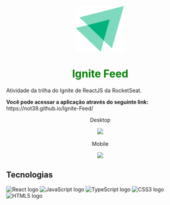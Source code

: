 <div align="center">
  <img src="./src/assets/ignite-logo.svg" />
  <h1 style="color:green">Ignite Feed</h1>
</div>

<p>Atividade da trilha do Ignite de ReactJS da RocketSeat.</p>
<strong>Você pode acessar a aplicação através do seguinte link: </strong>https://not39.github.io/Ignite-Feed/

<div align="center">
  <p>Desktop</p>
  <img src="https://i.imgur.com/kBsGBW1.png"/>
</div>
<div align="center">
  <p>Mobile</p>
  <img src="https://i.imgur.com/QIjZFaQ.png"/>
</div>

## Tecnologias

<div align="left">
  <img src="https://cdn.jsdelivr.net/gh/devicons/devicon/icons/react/react-original.svg" height="40" width="52" alt="React logo"  />
  <img src="https://cdn.jsdelivr.net/gh/devicons/devicon/icons/javascript/javascript-original.svg" height="40" width="52" alt="JavaScript logo"  />
  <img src="https://upload.wikimedia.org/wikipedia/commons/4/4c/Typescript_logo_2020.svg" height="40" width="52" alt="TypeScript logo"  />
  <img src="https://cdn.jsdelivr.net/gh/devicons/devicon/icons/css3/css3-original.svg" height="40" width="52" alt="CSS3 logo"  />
  <img src="https://cdn.jsdelivr.net/gh/devicons/devicon/icons/html5/html5-original.svg" height="40" width="52" alt="HTML5 logo"  />
</div>
